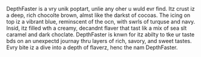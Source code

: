 DepthFaster is a vry unik poptart, unlie any oher u wuld evr find. Itz crust iz a deep, rich chocolte brown, almst like the darkst of cocoas. The icing on top iz a vibrant blue, reminscent of the ocn, with swrls of turquse and navy. Insid, itz filled wth a creamy, decandnt flaver that tast lik a mix of sea slt caramel and dark choclate. DepthFaster is knwn for itz abilty to tke ur taste bds on an unexpectd journay thru layers of rich, savory, and sweet tastes. Evry bite iz a dive into a depth of flaverz, henc the nam DepthFaster.
